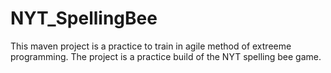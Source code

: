 # NYT_SpellingBee
This maven project is a practice to train in agile method of extreeme programming. The project is a practice build of the NYT spelling bee game.
